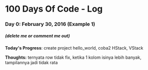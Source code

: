 # 100 Days Of Code - Log

### Day 0: February 30, 2016 (Example 1)
##### (delete me or comment me out)

**Today's Progress**: create project hello_world, coba2 HStack, VStack

**Thoughts:** ternyata row tidak fix, ketika 1 kolom isinya lebih banyak, tampilannya jadi tidak rata